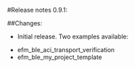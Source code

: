 #Release notes 0.9.1:

##Changes:
* Initial release. Two examples available:
 - efm_ble_aci_transport_verification
 - efm_ble_my_project_template
